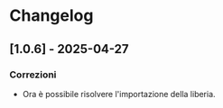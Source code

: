 # Changelog

## [1.0.6] - 2025-04-27

### Correzioni
- Ora è possibile risolvere l'importazione della liberia.